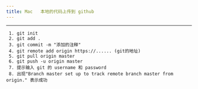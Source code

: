 ```yaml
---
title: Mac   本地的代码上传到 github
---
```


----------


     1. git init
     2. git add .
     3. git commit -m "添加的注释"
     4. git remote add origin https://...... (git的地址)
     5. git pull origin master
     6. git push -u origin master
     7. 提示输入 git 的 username 和 password
     8. 出现"Branch master set up to track remote branch master from origin." 表示成功